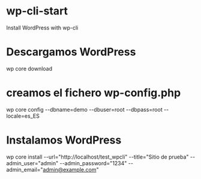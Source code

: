 # wp-cli-start
Install WordPress with wp-cli

# Descargamos WordPress
wp core download 

# creamos el fichero wp-config.php
wp core config --dbname=demo --dbuser=root --dbpass=root --locale=es_ES   

# Instalamos WordPress
wp core install --url="http://localhost/test_wpcli" --title="Sitio de prueba" --admin_user="admin" --admin_password="1234" --admin_email="admin@example.com"
